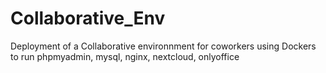 # Collaborative_Env
Deployment of a Collaborative environnment for coworkers using Dockers to run phpmyadmin, mysql, nginx, nextcloud, onlyoffice
